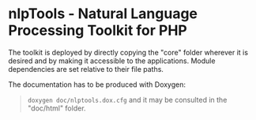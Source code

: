 nlpTools - Natural Language Processing Toolkit for PHP
======================================================

The toolkit is deployed by directly copying the "core" folder wherever 
it is desired and by making it accessible to the applications. Module 
dependencies are set relative to their file paths.

The documentation has to be produced with Doxygen:
> `doxygen doc/nlptools.dox.cfg`
and it may be consulted in the "doc/html" folder.

